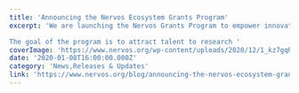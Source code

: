 ```yaml
---
title: 'Announcing the Nervos Ecosystem Grants Program'
excerpt: 'We are launching the Nervos Grants Program to empower innovation and development, and support the growth of a diverse and thriving ecosystem.

The goal of the program is to attract talent to research '
coverImage: 'https://www.nervos.org/wp-content/uploads/2020/12/1_kz7gqRoeATkQUVr60qH2gw.png'
date: '2020-01-08T16:00:00.000Z'
category: 'News,Releases & Updates'
link: 'https://www.nervos.org/blog/announcing-the-nervos-ecosystem-grants-program'
---
```


